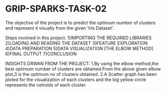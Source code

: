 # GRIP-SPARKS-TASK-02

The objective of the project is to predict the optimum number of clusters and represent it visually from the given 'Iris Dataset'.

Steps involved in this project:
  1)IMPORTING THE REQUIRED LIBRARIES
  2)LOADING AND READING THE DATASET
  3)FEATURE EXPLORATION
  4)DATA PREPARATION
  5)DATA VISUALIZATION [THE ELBOW METHOD]
  6)FINAL OUTPUT
  7)CONCLUSION
  
  
  INSIGHTS DRWAN FROM THE PROJECT:
  1.By using the elbow method,the best optimum number of clusters are obtained.From the above given elbow plot,3 is the optimum no of clusters obtained.
  2.A Scatter graph has been ploted for the visualization of each clusters and the big yellow circle represents the cetroids of each cluster.

